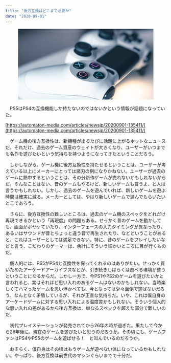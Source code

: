 ```yaml
---
title: "後方互換はどこまで必要か"
date: "2020-09-01"
---
```


<figure>

![](assets/n46bbaf82f7ff_c08722c402b82b95b16c65f3ebc2e05d.jpg)

</figure>

　PS5はPS4の互換機能しか持たないのではないかという情報が話題になっていた。

[https://automaton-media.com/articles/newsjp/20200901-135411/](https://automaton-media.com/articles/newsjp/20200901-135411/)

　ゲーム機の後方互換性は、新機種が出るたびに話題に上がるホットなニュースだ。それだけ、過去のゲーム資産のウェイトが大きくなり、ユーザーがいつまでも名作を遊びたいという気持ちを持つようになってきたということだろう。

　しかしながら、ゲーム機に後方互換性を持たせるということは、ユーザーが考えている以上にメーカーにとっては諸刃の剣になりかねない。ユーザーが過去のゲームに熱中するということは、その分新作ゲームが売れないかもしれないからだ。そんなことはない、昔のゲームもやるけど、新しいゲームも買うよ、と人は言うかもしれない。しかし、過去のゲームを遊んでいれば、新しいゲームを遊ぶ時間は確実に減る。メーカーとしては、やはり新しいゲームで遊んでもらいたいとこであろう。

　さらに、後方互換性の難しいところは、過去のゲーム機のスペックをどれだけ再現できるかという「再現度」の問題もある。せっかく昔のゲームを動かしても、画面がボヤケていたり、インターフェースの入力タイミングが異なったり、あるいはサウンドが昔とちょっと違う音で再生されたり、などということがあると、これはユーザーとしては満足できない。特に、昔のゲームをプレイしたいなどと言う、こだわりのゲーマーは、余計にそういう細かいところに目が行くものだ。

　個人的には、PS5がPS4と互換性を保ってくれるのはありがたい。せっかく買いためたアーケードアーカイブスなどが、引き続きしばらくは遊べる環境が整うということになるからだ。しかし一方で、今PS1やPS2のゲームを遊びたいかと言われると、実はそれほど思い入れのあるゲームはないのかもしれない。当時楽しくてハマったゲームを思い浮かべても、今となっては少々面倒で遊ばないだろう。なんとなく矛盾しているが、それが正直な気持ちだ。いや、これは僕自身のアーケードゲームに対する思い入れによる温度差かもしれない。そういう個人的な思い入れの差があるから後方互換は、単なるスペックを超えた部分で難しいのだ。

　初代プレイステーションが発売されてから26年の時が過ぎた。果たして今から26年後に、現在のゲームを遊びたいと思うのだろうか。その頃にも、ゲームファンはPS4やPS5のゲームを遊ばせろ！　と叫んでいるのだろうか。

　おそらく、僕自身はその頃はもうゲームが遊べない体になっているかもしれない。やっぱり、後方互換は前世代のマシンぐらいまでで十分だ。
